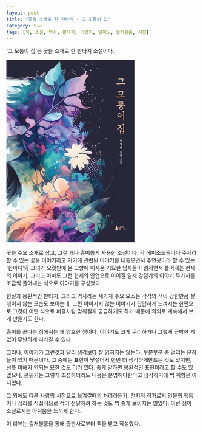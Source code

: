 ```yaml
---
layout: post
title: "꽃을 소재로 한 판타지 - 그 모퉁이 집"
category: 도서
tags: [책, 소설, 역사, 판타지, 이영희, 델피노, 컬처블룸, 서평]
---
```


'그 모퉁이 집'은
꽃을 소재로 한 판타지 소설이다.

![표지](/images/the-corner-house-book-h480.jpg)

꽃을 주요 소재로 삼고, 그걸 꽤나 흥미롭게 사용한 소설이다.
각 에피소드들마다 주제라 할 수 있는 꽃을 이야기하고 거기에 관련된 이야기를 내놓으면서
주인공이라 할 수 있는 '한마디'와
그녀가 오랫만에 온 고향에 이사온 기묘한 남자들이 얽히면서 풀어내는 현재의 이야기,
그리고 아마도 그런 현재의 인연으로 이어질 일제 강점기의 이야기 두가지를
조금씩 풀어내는 식으로 이야기를 구성했다.

현실과 몽환적인 판타지, 그리고 역사라는 세가지 주요 요소는
각각의 색이 강한만큼 잘 섞이지 않는 모습도 보이는데,
그런 이어지지 않는 이야기가 답답하게 느껴지는 한편으로
그것이 어떤 식으로 퍼즐처럼 맞춰질지 궁금하게도 하기 때문에
의외로 계속해서 보게 만들기도 한다.

흥미를 끈다는 점에서는 꽤 양호한 셈이다.
이야기도 크게 무리하거나 그렇게 급박한 게 없어 무난하게 따라갈 수 있다.

그러나, 이야기가 그런것과 달리 생각보다 잘 읽히지는 않는다.
부분부분 좀 걸리는 문장들이 있기 때문이다.
그 중에는 표현이 낯설어서 한번 더 생각하게만드는 것도 있지만,
선뜻 이해가 안되는 묘한 것도 더러 있다.
좋게 말하면 몽환적인 표현이라고 할 수도 있겠으나,
분위기는 그렇게 조성하더라도 내용은 분명해야한다고 생각하기에
썩 취향은 아니었다.

그 외에도 다른 사람의 시점으로 옮겨갈때의 처리라든가,
전지적 작가로서 인물의 행동이나 심리를 직접적으로 적어 전달하려 하는 것도
썩 좋게 보이지는 않았다.
이런 점이 소설로서는 아쉬움을 느끼게 한다.



<div class="im im-info">
이 리뷰는 컬처블룸을 통해 출판사로부터 책을 받고 작성했다.
</div>
